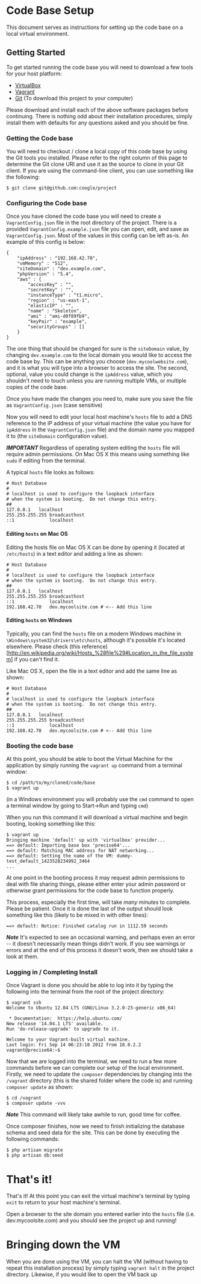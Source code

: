 # Code Base Setup

This document serves as instructions for setting up the code base on a local virtual environment.

## Getting Started

To get started running the code base you will need to download a few tools for your host platform:

  - [VirtualBox](http://www.virtualbox.org/)
  - [Vagrant](http://www.vagrantup.com/)
  - [Git](http://git-scm.com/downloads) (To download this project to your computer)
  
Please download and install each of the above software packages before continuing. There is nothing
odd about their installation procedures, simply install them with defaults for any questions asked
and you should be fine.

### Getting the Code base

You will need to checkout / clone a local copy of this code base by using the Git tools you installed.
Please refer to the right column of this page to determine the Git clone URI and use it as the source
to clone in your Git client. If you are using the command-line client, you can use something like the following:

```
$ git clone git@github.com:coogle/project
```

### Configuring the Code base

Once you have cloned the code base you will need to create a `VagrantConfig.json` file in the root directory of the project.
There is a provided `VagrantConfig.example.json` file you can open, edit, and save as `VagrantConfig.json`. Most of the
values in this config can be left as-is. An example of this config is below:

```
{
    "ipAddress" : "192.168.42.70",
    "vmMemory" : "512",
    "siteDomain" : "dev.example.com",
    "phpVersion" : "5.4",
    "aws" : {
        "accessKey" : "",
        "secretKey" : "",
        "instanceType" : "t1.micro",
        "region" : "us-east-1",
        "elasticIP" : "",
        "name" : "Skeleton",
        "ami" : "ami-d0f89fb9",
        "keyPair" : "example",
        "securityGroups" : []
    }
}
```

The one thing that should be changed for sure is the `siteDomain` value, by changing `dev.example.com` to the local domain
you would like to access the code base by. This can be anything you choose (`dev.mycoolwebsite.com`), and it is what you will
type into a browser to access the site. The second, optional, value you could change is the `ipAddress` value, which you shouldn't
need to touch unless you are running multiple VMs, or multiple copies of the code base.

Once you have made the changes you need to, make sure you save the file as `VagrantConfig.json` (case sensitive)

Now you will need to edit your local host machine's `hosts` file to add a DNS reference to the IP address of your virtual machine (the value you have for `ipAddress` in the `VagrantConfig.json` file)
and the domain name you mapped it to (the `siteDomain` configuration value).

***IMPORTANT*** Regardless of operating system editing the `hosts` file will require admin permissions. On Mac OS X this
means using something like `sudo` if editing from the terminal.

A typical `hosts` file looks as follows:

```
# Host Database
#
# localhost is used to configure the loopback interface
# when the system is booting.  Do not change this entry.
##
127.0.0.1	localhost
255.255.255.255	broadcasthost
::1             localhost
```

#### Editing `hosts` on Mac OS 

Editing the hosts file on Mac OS X can be done by opening it (located at `/etc/hosts`) in a text editor and adding a line as shown:

```
# Host Database
#
# localhost is used to configure the loopback interface
# when the system is booting.  Do not change this entry.
##
127.0.0.1	localhost
255.255.255.255	broadcasthost
::1             localhost
192.168.42.70   dev.mycoolsite.com # <-- Add this line
```

#### Editing `hosts` on Windows

Typically, you can find the `hosts` file on a modern Windows machine in `\Windows\system32\drivers\etc\hosts`, although
it's possible it's located elsewhere. Please check (this reference)[http://en.wikipedia.org/wiki/Hosts_%28file%29#Location_in_the_file_system] if you can't find it.

Like Mac OS X, open the file in a text editor and add the same line as shown:

```
# Host Database
#
# localhost is used to configure the loopback interface
# when the system is booting.  Do not change this entry.
##
127.0.0.1	localhost
255.255.255.255	broadcasthost
::1             localhost
192.168.42.70   dev.mycoolsite.com # <-- Add this line
```

### Booting the code base

At this point, you should be able to boot the Virtual Machine for the application by simply running the `vagrant up` command
from a terminal window:

```
$ cd /path/to/my/cloned/code/base
$ vagrant up
```

(in a Windows environment you will probably use the `cmd` command to open a terminal window by going to Start->Run and typing `cmd`)

When you run this command it will download a virtual machine and begin booting, looking something like this:

```
$ vagrant up
Bringing machine 'default' up with 'virtualbox' provider...
==> default: Importing base box 'precise64'...
==> default: Matching MAC address for NAT networking...
==> default: Setting the name of the VM: dummy-test_default_1423528234992_3464
...
```

At one point in the booting process it may request admin permissions to deal with file sharing things, please either enter
your admin password or otherwise grant permissions for the code base to function properly.

This process, especially the first time, will take *many minutes* to complete. Please be patient. Once it is done the last of
the output should look something like this (likely to be mixed in with other lines):

```
==> default: Notice: Finished catalog run in 1112.59 seconds
```

***Note*** It's expected to see an occasional warning, and perhaps even an error -- it doesn't necessarily mean things didn't work. If you see warnings or errors and at the end of this process it doesn't work, then we should take a look at them.

### Logging in / Completing Install

Once Vagrant is done you should be able to log into it by typing the following into the terminal from the root of the project directory:

```
$ vagrant ssh
Welcome to Ubuntu 12.04 LTS (GNU/Linux 3.2.0-23-generic x86_64)

 * Documentation:  https://help.ubuntu.com/
New release '14.04.1 LTS' available.
Run 'do-release-upgrade' to upgrade to it.

Welcome to your Vagrant-built virtual machine.
Last login: Fri Sep 14 06:23:18 2012 from 10.0.2.2
vagrant@precise64:~$
```

Now that we are logged into the terminal, we need to run a few more commands before we can complete our setup of the local environment. Firstly, we need to update the `composer` dependencies by changing into the `/vagrant` directory (this is the shared folder where the code is) and running `composer update` as shown:

```
$ cd /vagrant
$ composer update -vvv
```
***Note*** This command will likely take awhile to run, good time for coffee.

Once composer finishes, now we need to finish initializing the database schema and seed data for the site. This can be done by executing the following commands:

```
$ php artisan migrate
$ php artisan db:seed
```

# That's it!

That's it! At this point you can exit the virtual machine's terminal by typing `exit` to return to your host machine's terminal. 

Open a browser to the site domain you entered earlier into the `hosts` file (i.e. dev.mycoolsite.com) and you should see the project up and running!

# Bringing down the VM

When you are done using the VM, you can halt the VM (without having to repeat this installation process) by simply typing `vagrant halt` in the project directory. Likewise, if you would like to open the VM back up 

